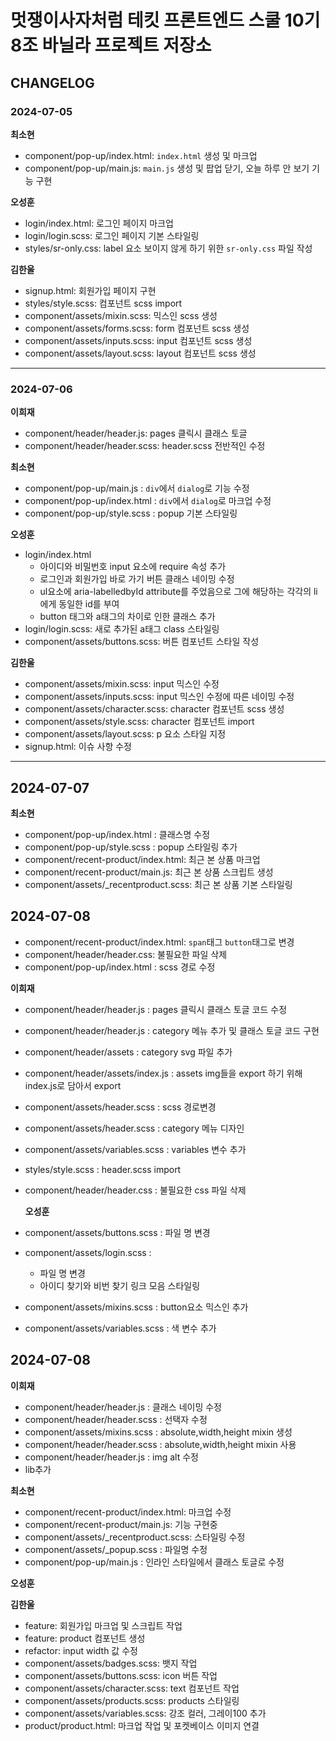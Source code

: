 # 멋쟁이사자처럼 테킷 프론트엔드 스쿨 10기 8조 바닐라 프로젝트 저장소

## CHANGELOG

### 2024-07-05

**최소현**

- component/pop-up/index.html: `index.html` 생성 및 마크업
- component/pop-up/main.js: `main.js` 생성 및 팝업 닫기, 오늘 하루 안 보기 기능 구현

**오성훈**

- login/index.html: 로그인 페이지 마크업
- login/login.scss: 로그인 페이지 기본 스타일링
- styles/sr-only.css: label 요소 보이지 않게 하기 위한 `sr-only.css` 파일 작성

**김한울**

- signup.html: 회원가입 페이지 구현
- styles/style.scss: 컴포넌트 scss import
- component/assets/mixin.scss: 믹스인 scss 생성
- component/assets/forms.scss: form 컴포넌트 scss 생성
- component/assets/inputs.scss: input 컴포넌트 scss 생성
- component/assets/layout.scss: layout 컴포넌트 scss 생성

---

### 2024-07-06

**이희재**

- component/header/header.js: pages 클릭시 클래스 토글
- component/header/header.scss: header.scss 전반적인 수정

**최소현**

- component/pop-up/main.js : `div`에서 `dialog`로 기능 수정
- component/pop-up/index.html : `div`에서 `dialog`로 마크업 수정
- component/pop-up/style.scss : popup 기본 스타일링

**오성훈**

- login/index.html
  - 아이디와 비밀번호 input 요소에 require 속성 추가
  - 로그인과 회원가입 바로 가기 버튼 클래스 네이밍 수정
  - ul요소에 aria-labelledbyId attribute를 주었음으로 그에 해당하는 각각의 li에게 동일한 id를 부여
  - button 태그와 a태그의 차이로 인한 클래스 추가
- login/login.scss: 새로 추가된 a태그 class 스타일링
- component/assets/buttons.scss: 버튼 컴포넌트 스타일 작성

**김한울**

- component/assets/mixin.scss: input 믹스인 수정
- component/assets/inputs.scss: input 믹스인 수정에 따른 네이밍 수정
- component/assets/character.scss: character 컴포넌트 scss 생성
- component/assets/style.scss: character 컴포넌트 import
- component/assets/layout.scss: p 요소 스타일 지정
- signup.html: 이슈 사항 수정

---

## 2024-07-07

**최소현**

- component/pop-up/index.html : 클래스명 수정
- component/pop-up/style.scss : popup 스타일링 추가
- component/recent-product/index.html: 최근 본 상품 마크업
- component/recent-product/main.js: 최근 본 상품 스크립트 생성
- component/assets/\_recentproduct.scss: 최근 본 상품 기본 스타일링

## 2024-07-08

- component/recent-product/index.html: `span`태그 `button`태그로 변경
- component/header/header.css: 불필요한 파일 삭제
- component/pop-up/index.html : scss 경로 수정

**이희재**

- component/header/header.js : pages 클릭시 클래스 토글 코드 수정
- component/header/header.js : category 메뉴 추가 및 클래스 토글 코드 구현
- component/header/assets : category svg 파일 추가
- component/header/assets/index.js : assets img들을 export 하기 위해 index.js로 담아서 export
- component/assets/header.scss : scss 경로변경
- component/assets/header.scss : category 메뉴 디자인
- component/assets/variables.scss : variables 변수 추가
- styles/style.scss : header.scss import
- component/header/header.css : 불필요한 css 파일 삭제

  **오성훈**

- component/assets/buttons.scss : 파일 명 변경
- component/assets/login.scss :
  - 파일 명 변경
  - 아이디 찾기와 비번 찾기 링크 모음 스타일링
- component/assets/mixins.scss : button요소 믹스인 추가
- component/assets/variables.scss : 색 변수 추가

## 2024-07-08

**이희재**

- component/header/header.js : 클래스 네이밍 수정
- component/header/header.scss : 선택자 수정
- component/assets/mixins.scss : absolute,width,height mixin 생성
- component/header/header.scss : absolute,width,height mixin 사용
- component/header/header.js : img alt 수정
- lib추가

**최소현**

- component/recent-product/index.html: 마크업 수정
- component/recent-product/main.js: 기능 구현중
- component/assets/\_recentproduct.scss: 스타일링 수정
- component/assets/\_popup.scss : 파일명 수정
- component/pop-up/main.js : 인라인 스타일에서 클래스 토글로 수정

**오성훈**

**김한울**

- feature: 회원가입 마크업 및 스크립트 작업
- feature: product 컴포넌트 생성
- refactor: input width 값 수정
- component/assets/badges.scss: 뱃지 작업
- component/assets/buttons.scss: icon 버튼 작업
- component/assets/character.scss: text 컴포넌트 작업
- component/assets/products.scss: products 스타일링
- component/assets/variables.scss: 강조 컬러, 그레이100 추가
- product/product.html: 마크업 작업 및 포켓베이스 이미지 연결
